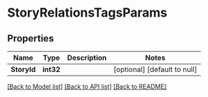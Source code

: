 # StoryRelationsTagsParams

## Properties
Name | Type | Description | Notes
------------ | ------------- | ------------- | -------------
**StoryId** | **int32** |  | [optional] [default to null]

[[Back to Model list]](../README.md#documentation-for-models) [[Back to API list]](../README.md#documentation-for-api-endpoints) [[Back to README]](../README.md)


